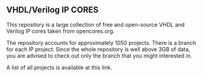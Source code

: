 ## VHDL/Verilog IP CORES

This repository is a large collection of free and open-source VHDL and Verilog IP cores taken from opencores.org.

The repository accounts for approximately 1050 projects. There is a branch for each IP project. Since the whole repository is well above 3GB of data, you are advised to check out only the branch that you might interested in. 

A list of all projects is available at this link.
